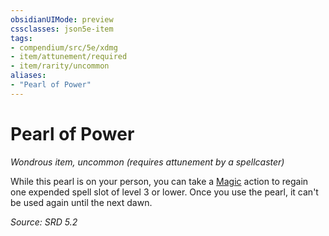 ```yaml
---
obsidianUIMode: preview
cssclasses: json5e-item
tags:
- compendium/src/5e/xdmg
- item/attunement/required
- item/rarity/uncommon
aliases: 
- "Pearl of Power"
---
```

# Pearl of Power
*Wondrous item, uncommon (requires attunement by a spellcaster)*  


While this pearl is on your person, you can take a [Magic](actions.md#Magic) action to regain one expended spell slot of level 3 or lower. Once you use the pearl, it can't be used again until the next dawn.

*Source: SRD 5.2*
